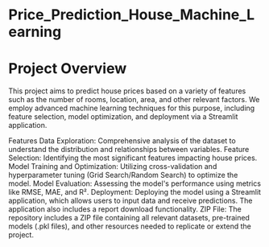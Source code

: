 # Price_Prediction_House_Machine_Learning

# Project Overview
This project aims to predict house prices based on a variety of features such as the number of rooms, location, area, and other relevant factors. We employ advanced machine learning techniques for this purpose, including feature selection, model optimization, and deployment via a Streamlit application.

Features
  Data Exploration: Comprehensive analysis of the dataset to understand the distribution and relationships between variables.
  Feature Selection: Identifying the most significant features impacting house prices.
  Model Training and Optimization: Utilizing cross-validation and hyperparameter tuning (Grid Search/Random Search) to optimize the model.
  Model Evaluation: Assessing the model's performance using metrics like RMSE, MAE, and R².
  Deployment: Deploying the model using a Streamlit application, which allows users to input data and receive predictions. The application also includes a report download functionality.
  ZIP File: The repository includes a ZIP file containing all relevant datasets, pre-trained models (.pkl files), and other resources needed to replicate or extend the project.
